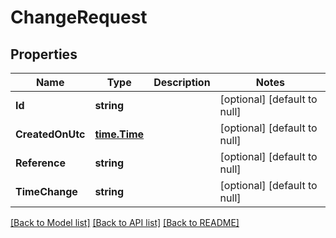 # ChangeRequest

## Properties
Name | Type | Description | Notes
------------ | ------------- | ------------- | -------------
**Id** | **string** |  | [optional] [default to null]
**CreatedOnUtc** | [**time.Time**](time.Time.md) |  | [optional] [default to null]
**Reference** | **string** |  | [optional] [default to null]
**TimeChange** | **string** |  | [optional] [default to null]

[[Back to Model list]](../README.md#documentation-for-models) [[Back to API list]](../README.md#documentation-for-api-endpoints) [[Back to README]](../README.md)


